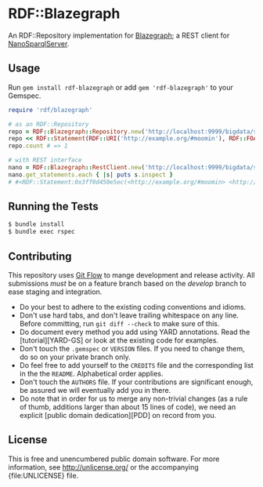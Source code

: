 RDF::Blazegraph
================

An RDF::Repository implementation for [Blazegraph](http://blazegraph.com); a REST client for [NanoSparqlServer](https://wiki.blazegraph.com/wiki/index.php/NanoSparqlServer).

## Usage

Run `gem install rdf-blazegraph` or add `gem 'rdf-blazegraph'` to your Gemspec.

```ruby
require 'rdf/blazegraph'

# as an RDF::Repository
repo = RDF::Blazegraph::Repository.new('http://localhost:9999/bigdata/sparql')
repo << RDF::Statement(RDF::URI('http://example.org/#moomin'), RDF::FOAF.name, 'Moomin')
repo.count # => 1

# with REST interface
nano = RDF::Blazegraph::RestClient.new('http://localhost:9999/bigdata/sparql')
nano.get_statements.each { |s| puts s.inspect }
# #<RDF::Statement:0x3ff0d450e5ec(<http://example.org/#moomin> <http://xmlns.com/foaf/0.1/name> "Moomin" .)>
```

## Running the Tests

```bash
$ bundle install
$ bundle exec rspec
```

## Contributing

This repository uses [Git Flow](https://github.com/nvie/gitflow) to mange development and release activity. All submissions _must_ be on a feature branch based on the _develop_ branch to ease staging and integration.

* Do your best to adhere to the existing coding conventions and idioms.
* Don't use hard tabs, and don't leave trailing whitespace on any line.
  Before committing, run `git diff --check` to make sure of this.
* Do document every method you add using YARD annotations. Read the
  [tutorial][YARD-GS] or look at the existing code for examples.
* Don't touch the `.gemspec` or `VERSION` files. If you need to change them,
  do so on your private branch only.
* Do feel free to add yourself to the `CREDITS` file and the
  corresponding list in the the `README`. Alphabetical order applies.
* Don't touch the `AUTHORS` file. If your contributions are significant
  enough, be assured we will eventually add you in there.
* Do note that in order for us to merge any non-trivial changes (as a rule
  of thumb, additions larger than about 15 lines of code), we need an
  explicit [public domain dedication][PDD] on record from you.

## License

This is free and unencumbered public domain software. For more information,
see <http://unlicense.org/> or the accompanying {file:UNLICENSE} file.
